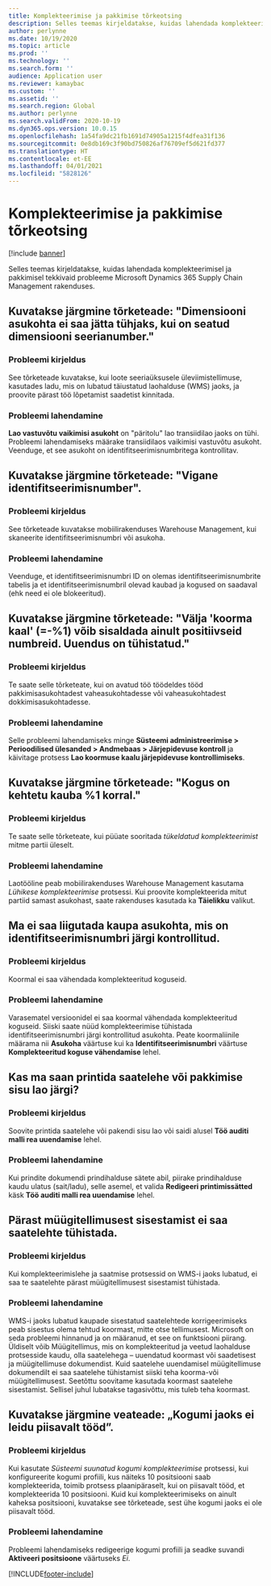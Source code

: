 ```yaml
---
title: Komplekteerimise ja pakkimise tõrkeotsing
description: Selles teemas kirjeldatakse, kuidas lahendada komplekteerimisel ja pakkimisel tekkivaid probleeme Microsoft Dynamics 365 Supply Chain Management rakenduses.
author: perlynne
ms.date: 10/19/2020
ms.topic: article
ms.prod: ''
ms.technology: ''
ms.search.form: ''
audience: Application user
ms.reviewer: kamaybac
ms.custom: ''
ms.assetid: ''
ms.search.region: Global
ms.author: perlynne
ms.search.validFrom: 2020-10-19
ms.dyn365.ops.version: 10.0.15
ms.openlocfilehash: 1a54fa9dc21fb1691d74905a1215f4dfea31f136
ms.sourcegitcommit: 0e8db169c3f90bd750826af76709ef5d621fd377
ms.translationtype: HT
ms.contentlocale: et-EE
ms.lasthandoff: 04/01/2021
ms.locfileid: "5828126"
---
```

# <a name="troubleshoot-picking-and-packing"></a>Komplekteerimise ja pakkimise tõrkeotsing

[!include [banner](../includes/banner.md)]

Selles teemas kirjeldatakse, kuidas lahendada komplekteerimisel ja pakkimisel tekkivaid probleeme Microsoft Dynamics 365 Supply Chain Management rakenduses.

## <a name="i-receive-the-following-error-message-dimension-location-cant-be-left-blank-if-dimension-serial-number-is-set"></a>Kuvatakse järgmine tõrketeade: "Dimensiooni asukohta ei saa jätta tühjaks, kui on seatud dimensiooni seerianumber."

### <a name="issue-description"></a>Probleemi kirjeldus

See tõrketeade kuvatakse, kui loote seeriaüksusele üleviimistellimuse, kasutades ladu, mis on lubatud täiustatud laohalduse (WMS) jaoks, ja proovite pärast töö lõpetamist saadetist kinnitada.

### <a name="issue-resolution"></a>Probleemi lahendamine

**Lao vastuvõtu vaikimisi asukoht** on "päritolu" lao transiidilao jaoks on tühi. Probleemi lahendamiseks määrake transiidilaos vaikimisi vastuvõtu asukoht. Veenduge, et see asukoht on identifitseerimisnumbritega kontrollitav.

## <a name="i-receive-the-following-error-message-invalid-license-plate"></a>Kuvatakse järgmine tõrketeade: "Vigane identifitseerimisnumber".

### <a name="issue-description"></a>Probleemi kirjeldus

See tõrketeade kuvatakse mobiilirakenduses Warehouse Management, kui skaneerite identifitseerimisnumbri või asukoha.

### <a name="issue-resolution"></a>Probleemi lahendamine

Veenduge, et identifitseerimisnumbri ID on olemas identifitseerimisnumbrite tabelis ja et identifitseerimisnumbril olevad kaubad ja kogused on saadaval (ehk need ei ole blokeeritud).

## <a name="i-receive-the-following-error-message-field-load-weight-1-can-only-contain-positive-numbers-update-has-been-canceled"></a>Kuvatakse järgmine tõrketeade: "Välja 'koorma kaal' (=-%1) võib sisaldada ainult positiivseid numbreid. Uuendus on tühistatud."

### <a name="issue-description"></a>Probleemi kirjeldus

Te saate selle tõrketeate, kui on avatud töö töödeldes tööd pakkimisasukohtadest vaheasukohtadesse või vaheasukohtadest dokkimisasukohtadesse.

### <a name="issue-resolution"></a>Probleemi lahendamine

Selle probleemi lahendamiseks minge **Süsteemi administreerimise \> Perioodilised ülesanded \> Andmebaas \> Järjepidevuse kontroll** ja käivitage protsess **Lao koormuse kaalu järjepidevuse kontrollimiseks**.

## <a name="i-receive-the-following-error-message-the-quantity-is-not-valid-for-unit-1"></a>Kuvatakse järgmine tõrketeade: "Kogus on kehtetu kauba %1 korral."

### <a name="issue-description"></a>Probleemi kirjeldus

Te saate selle tõrketeate, kui püüate sooritada *tükeldatud komplekteerimist* mitme partii üleselt.

### <a name="issue-resolution"></a>Probleemi lahendamine

Laotööline peab mobiilirakenduses Warehouse Management kasutama *Lühikese komplekteerimise* protsessi. Kui proovite komplekteerida mitut partiid samast asukohast, saate rakenduses kasutada ka **Täielikku** valikut.

## <a name="i-cant-move-inventory-to-a-location-that-is-license-platecontrolled"></a>Ma ei saa liigutada kaupa asukohta, mis on identifitseerimisnumbri järgi kontrollitud.

### <a name="issue-description"></a>Probleemi kirjeldus

Koormal ei saa vähendada komplekteeritud koguseid.

### <a name="issue-resolution"></a>Probleemi lahendamine

Varasematel versioonidel ei saa koormal vähendada komplekteeritud koguseid. Siiski saate nüüd komplekteerimise tühistada identifitseerimisnumbri järgi kontrollitud asukohta. Peate koormaliinile määrama nii **Asukoha** väärtuse kui ka **Identifitseerimisnumbri** väärtuse **Komplekteeritud koguse vähendamise** lehel.

## <a name="can-i-print-a-delivery-note-or-packing-content-by-warehouse"></a>Kas ma saan printida saatelehe või pakkimise sisu lao järgi?

### <a name="issue-description"></a>Probleemi kirjeldus

Soovite printida saatelehe või pakendi sisu lao või saidi alusel **Töö auditi malli rea uuendamise** lehel.

### <a name="issue-resolution"></a>Probleemi lahendamine

Kui prindite dokumendi prindihalduse sätete abil, piirake prindihalduse kaudu ulatus (sait/ladu), selle asemel, et valida **Redigeeri printimissätted** käsk **Töö auditi malli rea uuendamise** lehel.

## <a name="i-cant-cancel-a-packing-slip-after-its-posted-from-a-sales-order"></a>Pärast müügitellimusest sisestamist ei saa saatelehte tühistada.

### <a name="issue-description"></a>Probleemi kirjeldus

Kui komplekteerimislehe ja saatmise protsessid on WMS-i jaoks lubatud, ei saa te saatelehte pärast müügitellimusest sisestamist tühistada.

### <a name="issue-resolution"></a>Probleemi lahendamine

WMS-i jaoks lubatud kaupade sisestatud saatelehtede korrigeerimiseks peab sisestus olema tehtud koormast, mitte otse tellimusest. Microsoft on seda probleemi hinnanud ja on määranud, et see on funktsiooni piirang. Üldiselt võib Müügitellimus, mis on komplekteeritud ja veetud laohalduse protsesside kaudu, olla saatelehega – uuendatud koormast või saadetisest ja müügitellimuse dokumendist. Kuid saatelehe uuendamisel müügitellimuse dokumendilt ei saa saatelehe tühistamist siiski teha koorma-või müügitellimusest. Seetõttu soovitame kasutada koormast saatelehe sisestamist. Sellisel juhul lubatakse tagasivõttu, mis tuleb teha koormast.

## <a name="i-receive-the-following-error-message-not-enough-work-can-be-found-for-cluster"></a>Kuvatakse järgmine veateade: „Kogumi jaoks ei leidu piisavalt tööd”.

### <a name="issue-description"></a>Probleemi kirjeldus

Kui kasutate *Süsteemi suunatud kogumi komplekteerimise* protsessi, kui konfigureerite kogumi profiili, kus näiteks 10 positsiooni saab komplekteerida, toimib protsess plaanipäraselt, kui on piisavalt tööd, et komplekteerida 10 positsiooni. Kuid kui komplekteerimiseks on ainult kaheksa positsiooni, kuvatakse see tõrketeade, sest ühe kogumi jaoks ei ole piisavalt tööd.

### <a name="issue-resolution"></a>Probleemi lahendamine

Probleemi lahendamiseks redigeerige kogumi profiili ja seadke suvandi **Aktiveeri positsioone** väärtuseks *Ei*.


[!INCLUDE[footer-include](../../includes/footer-banner.md)]